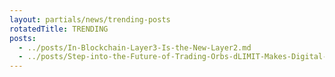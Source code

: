 ```yaml
---
layout: partials/news/trending-posts
rotatedTitle: TRENDING
posts:
  - ../posts/In-Blockchain-Layer3-Is-the-New-Layer2.md
  - ../posts/Step-into-the-Future-of-Trading-Orbs-dLIMIT-Makes-Digital-Finance-Childs-Play.md
---
```


